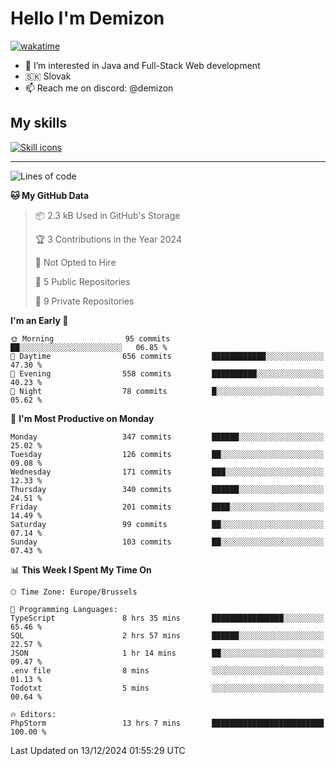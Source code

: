 # Hello I'm Demizon
[![wakatime](https://wakatime.com/badge/user/6ad1949f-d6d7-44f9-9eee-c35e54cc499b.svg)](https://wakatime.com/@6ad1949f-d6d7-44f9-9eee-c35e54cc499b)
- 👀 I’m interested in Java and Full-Stack Web development
- 🇸🇰 Slovak
- 📫 Reach me on discord: @demizon

## My skills
[![Skill icons](https://skillicons.dev/icons?i=java,js,ts,html,css,react,nextjs,tailwind,supabase,py,git,docker,linux,mysql,postgres,mongo&theme=dark)](https://github.com/Demizon3433)

---

<!--START_SECTION:waka-->
![Lines of code](https://img.shields.io/badge/From%20Hello%20World%20I%27ve%20Written-372.6%20thousand%20lines%20of%20code-blue)

**🐱 My GitHub Data** 

> 📦 2.3 kB Used in GitHub's Storage 
 > 
> 🏆 3 Contributions in the Year 2024
 > 
> 🚫 Not Opted to Hire
 > 
> 📜 5 Public Repositories 
 > 
> 🔑 9 Private Repositories 
 > 
**I'm an Early 🐤** 

```text
🌞 Morning                95 commits          ██░░░░░░░░░░░░░░░░░░░░░░░   06.85 % 
🌆 Daytime                656 commits         ████████████░░░░░░░░░░░░░   47.30 % 
🌃 Evening                558 commits         ██████████░░░░░░░░░░░░░░░   40.23 % 
🌙 Night                  78 commits          █░░░░░░░░░░░░░░░░░░░░░░░░   05.62 % 
```
📅 **I'm Most Productive on Monday** 

```text
Monday                   347 commits         ██████░░░░░░░░░░░░░░░░░░░   25.02 % 
Tuesday                  126 commits         ██░░░░░░░░░░░░░░░░░░░░░░░   09.08 % 
Wednesday                171 commits         ███░░░░░░░░░░░░░░░░░░░░░░   12.33 % 
Thursday                 340 commits         ██████░░░░░░░░░░░░░░░░░░░   24.51 % 
Friday                   201 commits         ████░░░░░░░░░░░░░░░░░░░░░   14.49 % 
Saturday                 99 commits          ██░░░░░░░░░░░░░░░░░░░░░░░   07.14 % 
Sunday                   103 commits         ██░░░░░░░░░░░░░░░░░░░░░░░   07.43 % 
```


📊 **This Week I Spent My Time On** 

```text
🕑︎ Time Zone: Europe/Brussels

💬 Programming Languages: 
TypeScript               8 hrs 35 mins       ████████████████░░░░░░░░░   65.46 % 
SQL                      2 hrs 57 mins       ██████░░░░░░░░░░░░░░░░░░░   22.57 % 
JSON                     1 hr 14 mins        ██░░░░░░░░░░░░░░░░░░░░░░░   09.47 % 
.env file                8 mins              ░░░░░░░░░░░░░░░░░░░░░░░░░   01.13 % 
Todotxt                  5 mins              ░░░░░░░░░░░░░░░░░░░░░░░░░   00.64 % 

🔥 Editors: 
PhpStorm                 13 hrs 7 mins       █████████████████████████   100.00 % 
```


 Last Updated on 13/12/2024 01:55:29 UTC
<!--END_SECTION:waka-->
